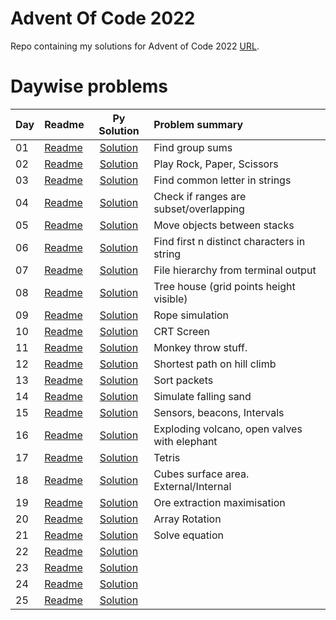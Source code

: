 # Advent Of Code 2022

Repo containing my solutions for Advent of Code 2022 [URL](https://adventofcode.com/2022). 


# Daywise problems


Day  | Readme                       | Py Solution                          | Problem summary
:--- | :-------                     | :-----------------------------------:| :---------------
01   | [Readme](./Day01/readme.md)  | [Solution](./Day01/d01_solution.R)   | Find group sums
02   | [Readme](./Day02/readme.md)  | [Solution](./Day02/d02_solution.R)   | Play Rock, Paper, Scissors
03   | [Readme](./Day03/readme.md)  | [Solution](./Day03/d03_solution.R)   | Find common letter in strings
04   | [Readme](./Day04/readme.md)  | [Solution](./Day04/d04_solution.R)   | Check if ranges are subset/overlapping
05   | [Readme](./Day05/readme.md)  | [Solution](./Day05/d05_solution.R)   | Move objects between stacks
06   | [Readme](./Day06/readme.md)  | [Solution](./Day06/d06_solution.R)   | Find first n distinct characters in string
07   | [Readme](./Day07/readme.md)  | [Solution](./Day07/d07_solution.R)   | File hierarchy from terminal output
08   | [Readme](./Day08/readme.md)  | [Solution](./Day08/d08_solution.R)   | Tree house (grid points height visible)
09   | [Readme](./Day09/readme.md)  | [Solution](./Day09/d09_solution.R)   | Rope simulation
10   | [Readme](./Day10/readme.md)  | [Solution](./Day10/d10_solution.R)   | CRT Screen 
11   | [Readme](./Day11/readme.md)  | [Solution](./Day11/d11_solution.R)   | Monkey throw stuff. 
12   | [Readme](./Day12/readme.md)  | [Solution](./Day12/d12_solution.R)   | Shortest path on hill climb
13   | [Readme](./Day13/readme.md)  | [Solution](./Day13/d13_solution.R)   | Sort packets
14   | [Readme](./Day14/readme.md)  | [Solution](./Day14/d14_solution.R)   | Simulate falling sand
15   | [Readme](./Day15/readme.md)  | [Solution](./Day15/d15_solution.R)   | Sensors, beacons, Intervals
16   | [Readme](./Day16/readme.md)  | [Solution](./Day16/d16_solution.R)   | Exploding volcano, open valves with elephant
17   | [Readme](./Day17/readme.md)  | [Solution](./Day17/d17_solution.R)   | Tetris
18   | [Readme](./Day18/readme.md)  | [Solution](./Day18/d18_solution.R)   | Cubes surface area. External/Internal
19   | [Readme](./Day19/readme.md)  | [Solution](./Day19/d19_solution.R)   | Ore extraction maximisation 
20   | [Readme](./Day20/readme.md)  | [Solution](./Day20/d20_solution.R)   | Array Rotation
21   | [Readme](./Day21/readme.md)  | [Solution](./Day21/d21_solution.R)   | Solve equation
22   | [Readme](./Day22/readme.md)  | [Solution](./Day22/d22_path_find.R)  | 
23   | [Readme](./Day23/readme.md)  | [Solution](./Day23/d23_solution.R)   | 
24   | [Readme](./Day24/readme.md)  | [Solution](./Day24/d24_solution.R)   | 
25   | [Readme](./Day25/readme.md)  | [Solution](./Day25/d25_solution.R)   | 

